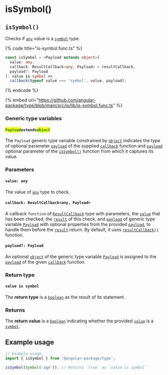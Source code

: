 # isSymbol()

## `isSymbol()`

Checks if [`any`](https://www.typescriptlang.org/docs/handbook/2/everyday-types.html#any) value is a [`symbol`](https://developer.mozilla.org/en-US/docs/Web/JavaScript/Reference/Global\_Objects/Symbol) type.

{% code title="is-symbol.func.ts" %}
```typescript
const isSymbol = <Payload extends object>(
  value: any,
  callback: ResultCallback<any, Payload> = resultCallback,
  payload?: Payload
): value is symbol =>
  callback(typeof value === 'symbol', value, payload);
```
{% endcode %}

{% embed url="https://github.com/angular-package/type/blob/main/src/is/lib/is-symbol.func.ts" %}

### Generic type variables

#### <mark style="color:green;">**`Payload`**</mark>**`extends`**<mark style="color:green;">**`object`**</mark>

The `Payload` generic type variable constrained by [`object`](https://www.typescriptlang.org/docs/handbook/basic-types.html#object) indicates the type of optional parameter [`payload`](../types/resultcallback.md#payload-payload) of the supplied [`callback`](issymbol.md#callback-resultcallback-less-than-any-payload-greater-than) function and [`payload`](issymbol.md#payload-payload) optional parameter of the [`isSymbol()`](issymbol.md#issymbol) function from which it captures its value.

### Parameters

#### `value: any`

The value of [`any`](https://www.typescriptlang.org/docs/handbook/2/everyday-types.html#any) type to check.

#### `callback: ResultCallback<any, Payload>`

A callback `function` of [`ResultCallback`](../types/resultcallback.md) type with parameters, the [`value`](issymbol.md#value-any) that has been checked, the [`result`](../types/resultcallback.md#result-boolean) of this check, and [`payload`](../types/resultcallback.md#payload-payload) of generic type variable [`Payload`](issymbol.md#payloadextendsobject) with optional properties from the provided [`payload`](issymbol.md#payload-payload), to handle them before the [`result`](../types/resultcallback.md#result-boolean) return. By default, it uses [`resultCallback()`](../helper/resultcallback.md) function.

#### `payload?: Payload`

An optional [`object`](https://developer.mozilla.org/en-US/docs/Web/JavaScript/Reference/Global\_Objects/Object) of the generic type variable [`Payload`](issymbol.md#payloadextendsobject) is assigned to the [`payload`](../types/resultcallback.md#payload-payload) of the given [`callback`](issymbol.md#callback-resultcallback-less-than-any-payload-greater-than) function.

### Return type

#### `value is symbol`

The **return type** is a [`boolean`](https://www.typescriptlang.org/docs/handbook/basic-types.html#boolean) as the result of its statement.

### Returns

The **return value** is a [`boolean`](https://developer.mozilla.org/en-US/docs/Web/JavaScript/Reference/Global\_Objects/Boolean) indicating whether the provided [`value`](issymbol.md#value-any) is a [`symbol`](https://developer.mozilla.org/en-US/docs/Web/JavaScript/Reference/Global\_Objects/Symbol).

## Example usage

```typescript
// Example usage.
import { isSymbol } from '@angular-package/type';

isSymbol(Symbol('age')); // Returns `true` as `value is symbol`
```
